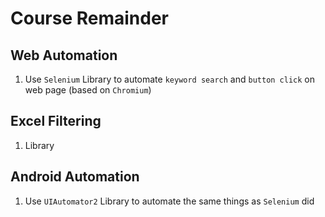 # Course Remainder
## Web Automation

1. Use `Selenium` Library to automate `keyword search` and `button click` on web page (based on `Chromium`)

## Excel Filtering

1. Library

## Android Automation

1. Use `UIAutomator2` Library to automate the same things as `Selenium` did